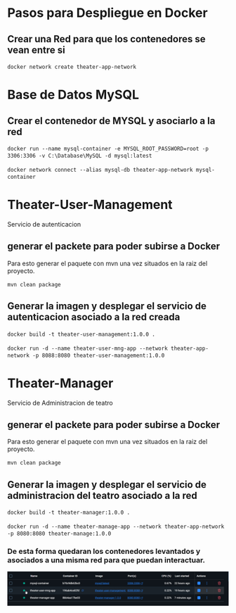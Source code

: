 # Pasos para Despliegue en Docker


## Crear una Red para que los contenedores se vean entre si 

    docker network create theater-app-network


# Base de Datos MySQL

## Crear el contenedor de MYSQL y asociarlo a la red

    docker run --name mysql-container -e MYSQL_ROOT_PASSWORD=root -p 3306:3306 -v C:\Database\MySQL -d mysql:latest

    docker network connect --alias mysql-db theater-app-network mysql-container

# Theater-User-Management
Servicio de autenticacion
## generar el packete para poder subirse a Docker

Para esto generar el paquete con mvn una vez situados en la raiz del proyecto.

    mvn clean package

## Generar la imagen y desplegar el servicio de autenticacion asociado a la red creada 

    docker build -t theater-user-management:1.0.0 .

    docker run -d --name theater-user-mng-app --network theater-app-network -p 8088:8080 theater-user-management:1.0.0

# Theater-Manager
Servicio de Administracion de teatro
## generar el packete para poder subirse a Docker

Para esto generar el paquete con mvn una vez situados en la raiz del proyecto.

    mvn clean package
    
## Generar la imagen y desplegar el servicio de administracion del teatro asociado a la red
  
    docker build -t theater-manager:1.0.0 .

    docker run -d --name theater-manage-app --network theater-app-network -p 8080:8080 theater-manage:1.0.0

### De esta forma quedaran los contenedores levantados y asociados a una misma red para que puedan interactuar.

![DockerDesktop](DockerDesktop.png)